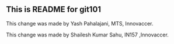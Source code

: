 ## This is README for git101

This change was made by Yash Pahalajani, MTS, Innovaccer.

This change was made by Shailesh Kumar Sahu, IN157 ,Innovaccer.

